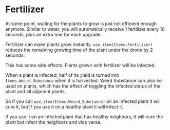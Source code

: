 # Fertilizer
At some point, waiting for the plants to grow is just not efficient enough anymore. 
Similar to water, you will automatically receive 1 fertilizer every 10 seconds, plus an extra one for each upgrade.

Fertilizer can make plants grow instantly. `use_item(Items.Fertilizer)` reduces the remaining growing time of the plant under the drone by 2 seconds.

This has some side effects.
Plants grown with fertilizer will be infected.

When a plant is infected, half of its yield is turned into `Items.Weird_Substance` when it is harvested.
Weird Substance can also be used on plants, which has the effect of toggling the infected status of the plant and all adjacent plants.

So if you call `use_item(Items.Weird_Substance)` on an infected plant it will cure it, but if you use it on a healthy plant it will infect it.

If you use it on an infected plant that has healthy neighbors, it will cure the plant but infect the neighbors and vice versa.